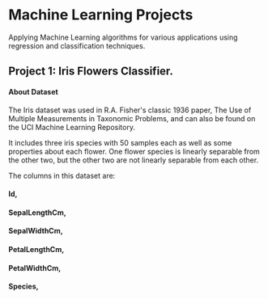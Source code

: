 # Machine Learning Projects
Applying Machine Learning algorithms for various applications using regression and classification techniques.

## Project 1: Iris Flowers Classifier.

#### About Dataset
The Iris dataset was used in R.A. Fisher's classic 1936 paper, The Use of Multiple Measurements in Taxonomic Problems, and can also be found on the UCI Machine Learning Repository.

It includes three iris species with 50 samples each as well as some properties about each flower. One flower species is linearly separable from the other two, but the other two are not linearly separable from each other.

The columns in this dataset are:

#### Id,
#### SepalLengthCm,
#### SepalWidthCm,
#### PetalLengthCm,
#### PetalWidthCm,
#### Species,
